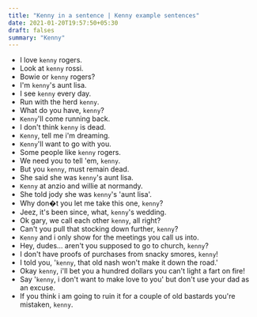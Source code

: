 ```yaml
---
title: "Kenny in a sentence | Kenny example sentences"
date: 2021-01-20T19:57:50+05:30
draft: falses
summary: "Kenny"
---
```

- I love `kenny` rogers.
- Look at `kenny` rossi.
- Bowie or `kenny` rogers?
- I'm `kenny`'s aunt lisa.
- I see `kenny` every day.
- Run with the herd `kenny`.
- What do you have, `kenny`?
- `Kenny`'ll come running back.
- I don't think `kenny` is dead.
- `Kenny`, tell me i'm dreaming.
- `Kenny`'ll want to go with you.
- Some people like `kenny` rogers.
- We need you to tell 'em, `kenny`.
- But you `kenny`, must remain dead.
- She said she was `kenny`'s aunt lisa.
- `Kenny` at anzio and willie at normandy.
- She told jody she was `kenny`'s 'aunt lisa'.
- Why don�t you let me take this one, `kenny`?
- Jeez, it's been since, what, `kenny`'s wedding.
- Ok gary, we call each other `kenny`, all right?
- Can't you pull that stocking down further, `kenny`?
- `Kenny` and i only show for the meetings you call us into.
- Hey, dudes... aren't you supposed to go to church, `kenny`?
- I don't have proofs of purchases from snacky smores, `kenny`!
- I told you, '`kenny`, that old nash won't make it down the road.'
- Okay `kenny`, i'll bet you a hundred dollars you can't light a fart on fire!
- Say '`kenny`, i don't want to make love to you' but don't use your dad as an excuse.
- If you think i am going to ruin it for a couple of old bastards you're mistaken, `kenny`.
                 
